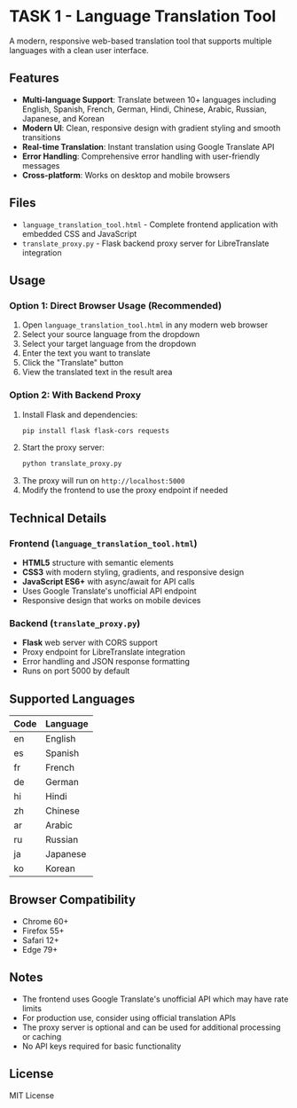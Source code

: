 # TASK 1 - Language Translation Tool

A modern, responsive web-based translation tool that supports multiple languages with a clean user interface.

## Features

- **Multi-language Support**: Translate between 10+ languages including English, Spanish, French, German, Hindi, Chinese, Arabic, Russian, Japanese, and Korean
- **Modern UI**: Clean, responsive design with gradient styling and smooth transitions
- **Real-time Translation**: Instant translation using Google Translate API
- **Error Handling**: Comprehensive error handling with user-friendly messages
- **Cross-platform**: Works on desktop and mobile browsers

## Files

- `language_translation_tool.html` - Complete frontend application with embedded CSS and JavaScript
- `translate_proxy.py` - Flask backend proxy server for LibreTranslate integration

## Usage

### Option 1: Direct Browser Usage (Recommended)
1. Open `language_translation_tool.html` in any modern web browser
2. Select your source language from the dropdown
3. Select your target language from the dropdown
4. Enter the text you want to translate
5. Click the "Translate" button
6. View the translated text in the result area

### Option 2: With Backend Proxy
1. Install Flask and dependencies:
   ```bash
   pip install flask flask-cors requests
   ```
2. Start the proxy server:
   ```bash
   python translate_proxy.py
   ```
3. The proxy will run on `http://localhost:5000`
4. Modify the frontend to use the proxy endpoint if needed

## Technical Details

### Frontend (`language_translation_tool.html`)
- **HTML5** structure with semantic elements
- **CSS3** with modern styling, gradients, and responsive design
- **JavaScript ES6+** with async/await for API calls
- Uses Google Translate's unofficial API endpoint
- Responsive design that works on mobile devices

### Backend (`translate_proxy.py`)
- **Flask** web server with CORS support
- Proxy endpoint for LibreTranslate integration
- Error handling and JSON response formatting
- Runs on port 5000 by default

## Supported Languages

| Code | Language |
|------|----------|
| en   | English  |
| es   | Spanish  |
| fr   | French   |
| de   | German   |
| hi   | Hindi    |
| zh   | Chinese  |
| ar   | Arabic   |
| ru   | Russian  |
| ja   | Japanese |
| ko   | Korean   |

## Browser Compatibility

- Chrome 60+
- Firefox 55+
- Safari 12+
- Edge 79+

## Notes

- The frontend uses Google Translate's unofficial API which may have rate limits
- For production use, consider using official translation APIs
- The proxy server is optional and can be used for additional processing or caching
- No API keys required for basic functionality

## License

MIT License
